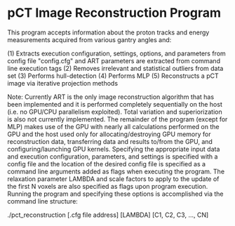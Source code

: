 pCT Image Reconstruction Program
=========================================================================
This program accepts information about the proton tracks and energy measurements acquired from various gantry angles and:

(1) Extracts execution configuration, settings, options, and parameters from config file "config.cfg" and ART parameters are extracted from command line execution tags
(2) Removes irrelevant and statistical outliers from data set
(3) Performs hull-detection
(4) Performs MLP
(5) Reconstructs a pCT image via iterative projection methods

Note: Currently ART is the only image reconstruction algorithm that has been implemented and it is performed completely sequentially on the host (i.e. no GPU/CPU parallelism exploited).  Total variation and superiorization is also not currently implemented.  The remainder of the program (except for MLP) makes use of the GPU with nearly all calculations performed on the GPU and the host used only for allocating/destroying GPU memory for reconstruction data, transferring data and results to/from the GPU, and configuring/launching GPU kernels.  Specifying the appropriate input data and execution configuration, parameters, and settings is specified with a config file and the location of the desired config file is specified as a command line arguments added as flags when executing the program.  The relaxation parameter LAMBDA and scale factors to apply to the update of the first N voxels are also specified as flags upon program execution.  Running the program and specifying these options is accomplished via the command line structure:

./pct_reconstruction [.cfg file address] [LAMBDA] [C1, C2, C3, ..., CN]

